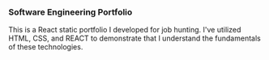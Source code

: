 ### Software Engineering Portfolio

This is a React static portfolio I developed for job hunting. I've utilized HTML, CSS, and REACT to demonstrate that I understand the fundamentals of these technologies.
